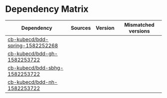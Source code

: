 # Dependency Matrix

Dependency | Sources | Version | Mismatched versions
---------- | ------- | ------- | -------------------
[cb-kubecd/bdd-spring-1582252268](https://github.com/cb-kubecd/bdd-spring-1582252268.git) |  | []() | 
[cb-kubecd/bdd-gh-1582253722](https://github.com/cb-kubecd/bdd-gh-1582253722.git) |  | []() | 
[cb-kubecd/bdd-sbhg-1582253722](https://github.com/cb-kubecd/bdd-sbhg-1582253722.git) |  | []() | 
[cb-kubecd/bdd-nh-1582253722](https://github.com/cb-kubecd/bdd-nh-1582253722.git) |  | []() | 
